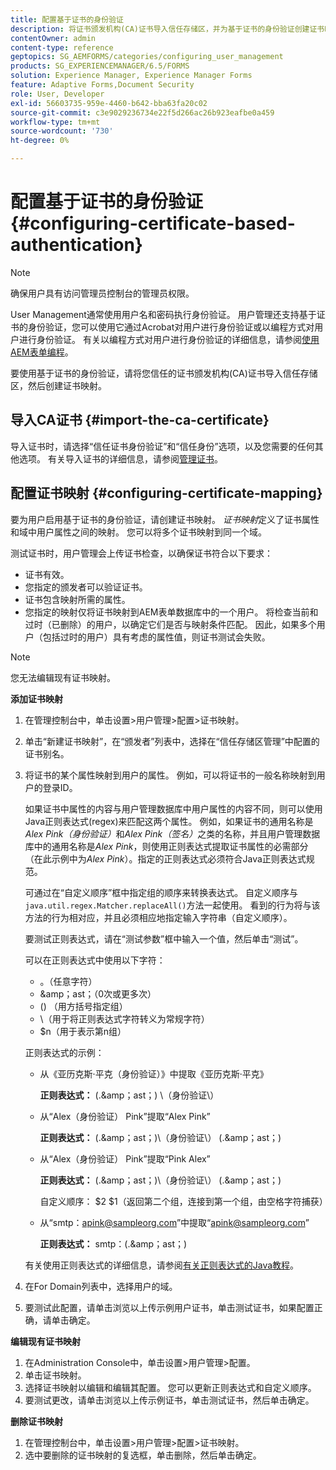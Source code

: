 ```yaml
---
title: 配置基于证书的身份验证
description: 将证书颁发机构(CA)证书导入信任存储区，并为基于证书的身份验证创建证书映射。
contentOwner: admin
content-type: reference
geptopics: SG_AEMFORMS/categories/configuring_user_management
products: SG_EXPERIENCEMANAGER/6.5/FORMS
solution: Experience Manager, Experience Manager Forms
feature: Adaptive Forms,Document Security
role: User, Developer
exl-id: 56603735-959e-4460-b642-bba63fa20c02
source-git-commit: c3e9029236734e22f5d266ac26b923eafbe0a459
workflow-type: tm+mt
source-wordcount: '730'
ht-degree: 0%

---
```


# 配置基于证书的身份验证 {#configuring-certificate-based-authentication}

>[!NOTE]
> 
> 确保用户具有访问管理员控制台的管理员权限。

User Management通常使用用户名和密码执行身份验证。 用户管理还支持基于证书的身份验证，您可以使用它通过Acrobat对用户进行身份验证或以编程方式对用户进行身份验证。 有关以编程方式对用户进行身份验证的详细信息，请参阅[使用AEM表单编程](https://www.adobe.com/go/learn_aemforms_programming_63)。

要使用基于证书的身份验证，请将您信任的证书颁发机构(CA)证书导入信任存储区，然后创建证书映射。

## 导入CA证书 {#import-the-ca-certificate}

导入证书时，请选择“信任证书身份验证”和“信任身份”选项，以及您需要的任何其他选项。 有关导入证书的详细信息，请参阅[管理证书](/help/forms/using/admin-help/certificates.md#managing-certificates)。

## 配置证书映射 {#configuring-certificate-mapping}

要为用户启用基于证书的身份验证，请创建证书映射。 *证书映射*&#x200B;定义了证书属性和域中用户属性之间的映射。 您可以将多个证书映射到同一个域。

测试证书时，用户管理会上传证书检查，以确保证书符合以下要求：

* 证书有效。
* 您指定的颁发者可以验证证书。
* 证书包含映射所需的属性。
* 您指定的映射仅将证书映射到AEM表单数据库中的一个用户。 将检查当前和过时（已删除）的用户，以确定它们是否与映射条件匹配。 因此，如果多个用户（包括过时的用户）具有考虑的属性值，则证书测试会失败。

>[!NOTE]
>
>您无法编辑现有证书映射。

**添加证书映射**

1. 在管理控制台中，单击设置>用户管理>配置>证书映射。
1. 单击“新建证书映射”，在“颁发者”列表中，选择在“信任存储区管理”中配置的证书别名。
1. 将证书的某个属性映射到用户的属性。 例如，可以将证书的一般名称映射到用户的登录ID。

   如果证书中属性的内容与用户管理数据库中用户属性的内容不同，则可以使用Java正则表达式(regex)来匹配这两个属性。 例如，如果证书的通用名称是&#x200B;*Alex Pink（身份验证）*&#x200B;和&#x200B;*Alex Pink（签名）*&#x200B;之类的名称，并且用户管理数据库中的通用名称是&#x200B;*Alex Pink*，则使用正则表达式提取证书属性的必需部分（在此示例中为&#x200B;*Alex Pink*）。指定的正则表达式必须符合Java正则表达式规范。

   可通过在“自定义顺序”框中指定组的顺序来转换表达式。 自定义顺序与`java.util.regex.Matcher.replaceAll()`方法一起使用。 看到的行为将与该方法的行为相对应，并且必须相应地指定输入字符串（自定义顺序）。

   要测试正则表达式，请在“测试参数”框中输入一个值，然后单击“测试”。

   可以在正则表达式中使用以下字符：

   * 。（任意字符）
   * &amp;amp；ast；（0次或更多次）
   * () （用方括号指定组）
   * \（用于将正则表达式字符转义为常规字符）
   * $n（用于表示第n组）

   正则表达式的示例：

   * 从《亚历克斯·平克（身份验证）》中提取《亚历克斯·平克》

     **正则表达式：** (.&amp;amp；ast；) \（身份验证\）

   * 从“Alex（身份验证） Pink”提取“Alex Pink”

     **正则表达式：** (.&amp;amp；ast；)\（身份验证\） (.&amp;amp；ast；)

   * 从“Alex（身份验证） Pink”提取“Pink Alex”

     **正则表达式：** (.&amp;amp；ast；)\（身份验证\） (.&amp;amp；ast；)

     自定义顺序： $2 $1（返回第二个组，连接到第一个组，由空格字符捕获）

   * 从“smtp：apink@sampleorg.com”中提取“apink@sampleorg.com”

     **正则表达式：** smtp：(.&amp;amp；ast；)

   有关使用正则表达式的详细信息，请参阅[有关正则表达式的Java教程](https://java.sun.com/docs/books/tutorial/essential/regex/)。

1. 在For Domain列表中，选择用户的域。
1. 要测试此配置，请单击浏览以上传示例用户证书，单击测试证书，如果配置正确，请单击确定。

**编辑现有证书映射**

1. 在Administration Console中，单击设置>用户管理>配置。
1. 单击证书映射。
1. 选择证书映射以编辑和编辑其配置。 您可以更新正则表达式和自定义顺序。
1. 要测试更改，请单击浏览以上传示例证书，单击测试证书，然后单击确定。

**删除证书映射**

1. 在管理控制台中，单击设置>用户管理>配置>证书映射。
1. 选中要删除的证书映射的复选框，单击删除，然后单击确定。
